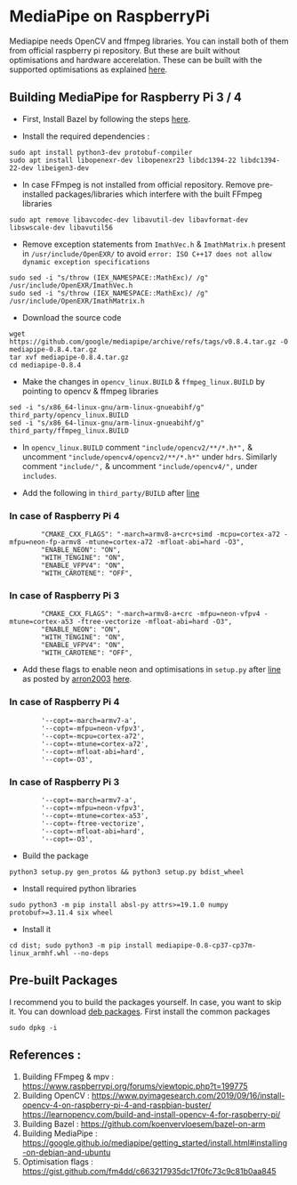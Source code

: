 # MediaPipe on RaspberryPi

Mediapipe needs OpenCV and ffmpeg libraries. You can install both of them from official raspberry pi repository. But these are built without optimisations and hardware accerelation. These can be built with the supported optimisations as explained [here](https://github.com/superuser789/MediaPipe-on-RaspberryPi/blob/main/BuildingFFMPEG%26OpenCV.md).



## Building MediaPipe for Raspberry Pi 3 / 4

* First, Install Bazel by following the steps [here](https://github.com/koenvervloesem/bazel-on-arm).

* Install the required dependencies :
```
sudo apt install python3-dev protobuf-compiler
sudo apt install libopenexr-dev libopenexr23 libdc1394-22 libdc1394-22-dev libeigen3-dev
```
* In case FFmpeg is not installed from official repository. Remove pre-installed packages/libraries which interfere with the built FFmpeg libraries
```
sudo apt remove libavcodec-dev libavutil-dev libavformat-dev libswscale-dev libavutil56
```

* Remove exception statements from  `ImathVec.h` & `ImathMatrix.h` present in `/usr/include/OpenEXR/` to avoid `error: ISO C++17 does not allow dynamic exception specifications`
```
sudo sed -i "s/throw (IEX_NAMESPACE::MathExc)/ /g" /usr/include/OpenEXR/ImathVec.h
sudo sed -i "s/throw (IEX_NAMESPACE::MathExc)/ /g" /usr/include/OpenEXR/ImathMatrix.h
```
* Download the source code
```
wget https://github.com/google/mediapipe/archive/refs/tags/v0.8.4.tar.gz -O mediapipe-0.8.4.tar.gz
tar xvf mediapipe-0.8.4.tar.gz
cd mediapipe-0.8.4
```

* Make the changes in `opencv_linux.BUILD` & `ffmpeg_linux.BUILD` by pointing to opencv & ffmpeg libraries
```
sed -i "s/x86_64-linux-gnu/arm-linux-gnueabihf/g" third_party/opencv_linux.BUILD
sed -i "s/x86_64-linux-gnu/arm-linux-gnueabihf/g" third_party/ffmpeg_linux.BUILD
```

* In `opencv_linux.BUILD` comment `"include/opencv2/**/*.h*",` & uncomment `"include/opencv4/opencv2/**/*.h*"` under `hdrs`.  Similarly comment `"include/",` & uncomment `"include/opencv4/",` under `includes`. 

* Add the following in `third_party/BUILD` after [line](https://github.com/google/mediapipe/blob/master/third_party/BUILD#L115)
### In case of Raspberry Pi 4
```
        "CMAKE_CXX_FLAGS": "-march=armv8-a+crc+simd -mcpu=cortex-a72 -mfpu=neon-fp-armv8 -mtune=cortex-a72 -mfloat-abi=hard -O3",
        "ENABLE_NEON": "ON",
        "WITH_TENGINE": "ON",
        "ENABLE_VFPV4": "ON",
        "WITH_CAROTENE": "OFF",
```

### In case of Raspberry Pi 3
```
        "CMAKE_CXX_FLAGS": "-march=armv8-a+crc -mfpu=neon-vfpv4 -mtune=cortex-a53 -ftree-vectorize -mfloat-abi=hard -O3",
        "ENABLE_NEON": "ON",
        "WITH_TENGINE": "ON",
        "ENABLE_VFPV4": "ON",
        "WITH_CAROTENE": "OFF",
```
* Add these flags to enable neon and optimisations in `setup.py` after [line](https://github.com/google/mediapipe/blob/master/setup.py#L242) as posted by [arron2003]( https://github.com/arron2003) [here](https://github.com/google/mediapipe/issues/1629#issuecomment-814599336).
### In case of Raspberry Pi 4
```
        '--copt=-march=armv7-a',
        '--copt=-mfpu=neon-vfpv3',
        '--copt=-mcpu=cortex-a72',
        '--copt=-mtune=cortex-a72',
        '--copt=-mfloat-abi=hard',
        '--copt=-O3',
```
### In case of Raspberry Pi 3
```
        '--copt=-march=armv7-a',
        '--copt=-mfpu=neon-vfpv3',
        '--copt=-mtune=cortex-a53',
        '--copt=-ftree-vectorize',
        '--copt=-mfloat-abi=hard',
        '--copt=-O3',
```

* Build the package
```
python3 setup.py gen_protos && python3 setup.py bdist_wheel
```
* Install required python libraries
```
sudo python3 -m pip install absl-py attrs>=19.1.0 numpy protobuf>=3.11.4 six wheel
```
* Install it
```
cd dist; sudo python3 -m pip install mediapipe-0.8-cp37-cp37m-linux_armhf.whl --no-deps
```

## Pre-built Packages
I recommend you to build the packages yourself.
In case, you want to skip it. You can download [deb packages](https://github.com/superuser789/MediaPipe-on-RaspberryPi).
First install the common packages 
```
sudo dpkg -i 
```


## References :

1. Building FFmpeg & mpv : https://www.raspberrypi.org/forums/viewtopic.php?t=199775
2. Building OpenCV : https://www.pyimagesearch.com/2019/09/16/install-opencv-4-on-raspberry-pi-4-and-raspbian-buster/  https://learnopencv.com/build-and-install-opencv-4-for-raspberry-pi/
4. Building Bazel : https://github.com/koenvervloesem/bazel-on-arm
5. Building MediaPipe : https://google.github.io/mediapipe/getting_started/install.html#installing-on-debian-and-ubuntu
6. Optimisation flags : https://gist.github.com/fm4dd/c663217935dc17f0fc73c9c81b0aa845


